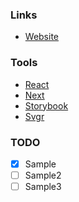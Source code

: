 ### Links
- [Website](https://react-scribble.vercel.app/more)

### Tools
- [React](https://reactjs.org)
- [Next](https://nextjs.org)
- [Storybook](https://storybook.js.org)
- [Svgr](https://react-svgr.com)

### TODO
- [X] Sample
- [ ] Sample2
- [ ] Sample3
